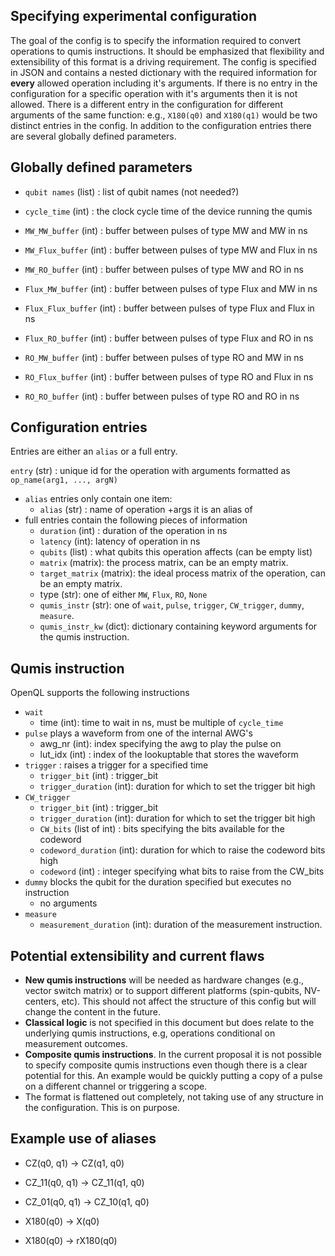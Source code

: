 ## Specifying experimental configuration

The goal of the config is to specify the information required to convert operations to qumis instructions.  It should be emphasized that flexibility and extensibility of this format is a driving requirement.  The config is specified in JSON and contains a nested dictionary with the required information for **every** allowed operation including it's arguments.  If there is no entry in the configuration for a specific operation with it's arguments then it is not allowed.  There is a different entry in the configuration for different arguments of the same function: e.g., `X180(q0)` and `X180(q1)` would be two distinct entries in the config. In addition to the configuration entries there are several globally defined parameters. 

## Globally defined parameters

- `qubit names` (list) : list of qubit names (not needed?)
- `cycle_time` (int) : the clock cycle time of the device running the qumis

- `MW_MW_buffer` (int) : buffer between pulses of type MW and MW in ns
- `MW_Flux_buffer` (int) : buffer between pulses of type MW and Flux in ns
- `MW_RO_buffer` (int) : buffer between pulses of type MW and RO in ns
- `Flux_MW_buffer` (int) : buffer between pulses of type Flux and MW in ns
- `Flux_Flux_buffer` (int) : buffer between pulses of type Flux and Flux in ns
- `Flux_RO_buffer` (int) : buffer between pulses of type Flux and RO in ns
- `RO_MW_buffer` (int) : buffer between pulses of type RO and MW in ns
- `RO_Flux_buffer` (int) : buffer between pulses of type RO and Flux in ns
- `RO_RO_buffer` (int) : buffer between pulses of type RO and RO in ns

## Configuration entries
Entries are either an `alias` or a full entry. 

`entry` (str) : unique id for the operation with arguments formatted as `op_name(arg1, ..., argN)`

- `alias` entries only contain one item:
    + `alias` (str) : name of operation +args it is an alias of
- full entries contain the following pieces of information 
    + `duration` (int) : duration of the operation in ns
    + `latency` (int): latency of operation in ns
    + `qubits` (list) : what qubits this operation affects (can be empty list)
    + `matrix` (matrix): the process matrix, can be an empty matrix.
    + `target_matrix` (matrix): the ideal process matrix of the operation, can be an empty matrix.
    + type (str): one of either `MW`, `Flux`, `RO`, `None`
    + `qumis_instr` (str): one of `wait`, `pulse`, `trigger`, `CW_trigger`, `dummy`, `measure`.
    + `qumis_instr_kw` (dict): dictionary containing keyword arguments for the qumis instruction. 

## Qumis instruction 
OpenQL supports the following instructions

- `wait` 
    + time (int): time to wait in ns, must be multiple of `cycle_time`
- `pulse` plays a waveform from one of the internal AWG's
    + awg_nr (int): index specifying the awg to play the pulse on 
    + lut_idx (int) : index of the lookuptable that stores the waveform
- `trigger` : raises a trigger for a specified time
    + `trigger_bit` (int) : trigger_bit
    + `trigger_duration` (int): duration for which to set the trigger bit high
- `CW_trigger`
    + `trigger_bit` (int) : trigger_bit
    + `trigger_duration` (int): duration for which to set the trigger bit high
    + `CW_bits` (list of int) : bits specifying the bits available for the codeword
    + `codeword_duration` (int): duration for which to raise the codeword bits high
    + `codeword` (int) : integer specifying what bits to raise from the CW_bits
- `dummy` blocks the qubit for the duration specified but executes no instruction
    + no arguments
- `measure`
    + `measurement_duration` (int): duration of the measurement instruction.



## Potential extensibility and current flaws

- **New qumis instructions** will be needed as hardware changes (e.g., vector switch matrix) or to support different platforms (spin-qubits, NV-centers, etc). This should not affect the structure of this config but will change the content in the future.
- **Classical logic** is not specified in this document but does relate to the underlying qumis instructions, e.g, operations conditional on measurement outcomes.
- **Composite qumis instructions**. In the current proposal it is not possible to specify composite qumis instructions even though there is a clear potential for this. An example would be quickly putting a copy of a pulse on a different channel or triggering a scope. 
- The format is flattened out completely, not taking use of any structure in the configuration. This is on purpose.

## Example use of aliases

- CZ(q0, q1) -> CZ(q1, q0)
- CZ_11(q0, q1) -> CZ_11(q1, q0)
- CZ_01(q0, q1) -> CZ_10(q1, q0) 

- X180(q0) -> X(q0)
- X180(q0) -> rX180(q0)


